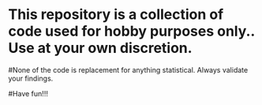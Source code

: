 # This repository is a collection of code used for hobby purposes only.. Use at your own discretion.

#None of the code is replacement for anything statistical. Always validate your findings.

#Have fun!!!
